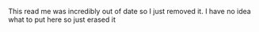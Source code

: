 This read me was incredibly out of date so I just removed it. I have no idea what to put here so just erased it
